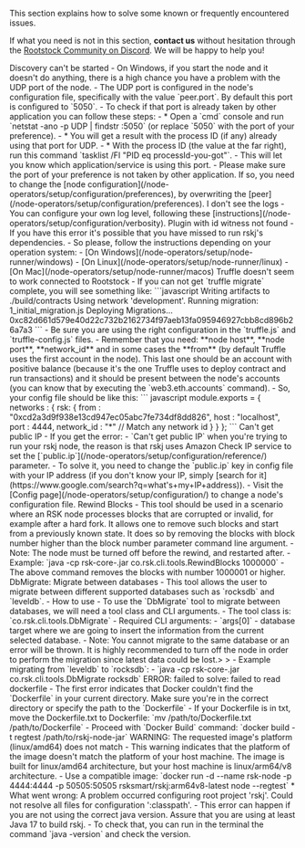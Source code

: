 This section explains how to solve some known or frequently encountered issues.

If what you need is not in this section, **contact us** without hesitation through the [Rootstock Community on Discord](https://rootstock.io/discord). We will be happy to help you!

<Accordion>
  <Accordion.Item eventKey="0">
    <Accordion.Header as="h3">Discovery can't be started</Accordion.Header>
    <Accordion.Body>
        - On Windows, if you start the node and it doesn't do anything, there is a high chance you have a problem with the UDP port of the node.
        - The UDP port is configured in the node's configuration file, specifically with the value `peer.port`. By default this port is configured to `5050`.
        - To check if that port is already taken by other application you can follow these steps:
        - * Open a `cmd` console and run `netstat -ano -p UDP | findstr :5050` (or replace `5050` with the port of your preference).
        - * You will get a result with the process ID (if any) already using that port for UDP.
        - * With the process ID (the value at the far right), run this command `tasklist /FI "PID eq processId-you-got"`.
        - This will let you know which application/service is using this port.
        - Please make sure the port of your preference is not taken by other application. If so, you need to change the [node configuration](/node-operators/setup/configuration/preferences), by overwriting the [peer](/node-operators/setup/configuration/preferences).
    </Accordion.Body>
  </Accordion.Item>
  <Accordion.Item eventKey="1">
    <Accordion.Header as="h3">I don't see the logs</Accordion.Header>
    <Accordion.Body>
       - You can configure your own log level, following these [instructions](/node-operators/setup/configuration/verbosity).
    </Accordion.Body>
  </Accordion.Item>
  <Accordion.Item eventKey="2">
    <Accordion.Header as="h3">Plugin with id witness not found</Accordion.Header>
    <Accordion.Body>
        - If you have this error it's possible that you have missed to run rskj's dependencies.
        - So please, follow the instructions depending on your operation system:
        - [On Windows](/node-operators/setup/node-runner/windows)
        - [On Linux](/node-operators/setup/node-runner/linux)
        - [On Mac](/node-operators/setup/node-runner/macos)
    </Accordion.Body>
  </Accordion.Item>
  <Accordion.Item eventKey="3">
    <Accordion.Header as="h3">Truffle doesn't seem to work connected to Rootstock</Accordion.Header>
    <Accordion.Body>
       - If you can not get `truffle migrate` complete, you will see something like:
        ```javascript
            Writing artifacts to ./build/contracts
            Using network 'development'.
            Running migration: 1_initial_migration.js
            Deploying Migrations...
            0xc82d661d579e40d22c732b2162734f97aeb13fa095946927cbb8cd896b26a7a3
        ```
        - Be sure you are using the right configuration in the `truffle.js` and `truffle-config.js` files.
        - Remember that you need: **node host**, **node port**, **network_id** and in some cases the **from** (by default Truffle uses the first account in the node). This last one should be an account with positive balance (because it's the one Truffle uses to deploy contract and run transactions) and it should be present between the node's accounts (you can know that by executing the `web3.eth.accounts` command).
        - So, your config file should be like this:
        ``` javascript
        module.exports = {
        networks : {
            rsk: {
                from : "0xcd2a3d9f938e13cd947ec05abc7fe734df8dd826",
                host : "localhost",
                port : 4444,
                network_id : "*" // Match any network id
                }
            }
        };
        ```
    </Accordion.Body>
  </Accordion.Item>
  <Accordion.Item eventKey="4">
    <Accordion.Header as="h3">Can't get public IP</Accordion.Header>
    <Accordion.Body>
        - If you get the error:
        - `Can't get public IP` when you're trying to run your rskj node, the reason is that rskj uses Amazon Check IP service to set the [`public.ip`](/node-operators/setup/configuration/reference/) parameter.
        - To solve it, you need to change the `public.ip` key in config file with your IP address (if you don't know your IP, simply [search for it](https://www.google.com/search?q=what's+my+IP+address)).
        - Visit the [Config page](/node-operators/setup/configuration/) to change a node's configuration file.
    </Accordion.Body>
  </Accordion.Item>
  <Accordion.Item eventKey="5">
    <Accordion.Header as="h3">Rewind Blocks</Accordion.Header>
    <Accordion.Body>
        - This tool should be used in a scenario where an RSK node processes blocks that are corrupted or invalid, for example after a hard fork. It allows one to remove such blocks and start from a previously known state. It does so by removing the blocks with block number higher than the block number parameter command line argument.
        - Note: The node must be turned off before the rewind, and restarted after.
        - Example:
        `java -cp rsk-core-<VERSION>.jar co.rsk.cli.tools.RewindBlocks 1000000`
        - The above command removes the blocks with number 1000001 or higher.
    </Accordion.Body>
  </Accordion.Item>
  <Accordion.Item eventKey="6">
    <Accordion.Header as="h3">DbMigrate: Migrate between databases</Accordion.Header>
    <Accordion.Body>
       - This tool allows the user to migrate between different supported databases such as `rocksdb` and `leveldb`. 
        - How to use
           - To use the `DbMigrate` tool to migrate between databases, we will need a tool class and CLI arguments.
        - The tool class is: `co.rsk.cli.tools.DbMigrate`
        - Required CLI arguments:
            - `args[0]` - database target where we are going to insert the information from the current selected database.
            - Note: You cannot migrate to the same database or an error will be thrown. It is highly recommended to turn off the node in order to perform the migration since latest data could be lost.> > - Example migrating from `leveldb` to `rocksdb`:
            - `java -cp rsk-core-<VERSION>.jar co.rsk.cli.tools.DbMigrate rocksdb`
    </Accordion.Body>
  </Accordion.Item>
  <Accordion.Item eventKey="7">
    <Accordion.Header as="h3"> ERROR: failed to solve: failed to read dockerfile</Accordion.Header>
    <Accordion.Body>
        - The first error indicates that Docker couldn't find the `Dockerfile` in your current directory. Make sure you're in the correct directory or specify the path to the `Dockerfile`
        - If your Dockerfile is in txt, move the Dockerfile.txt to Dockerfile: `mv /path/to/Dockerfile.txt /path/to/Dockerfile`
        - Proceed with `Docker Build` command: `docker build -t regtest /path/to/rskj-node-jar`
    </Accordion.Body>
  </Accordion.Item>
  <Accordion.Item eventKey="8">
    <Accordion.Header as="h3">WARNING: The requested image's platform (linux/amd64) does not match</Accordion.Header>
    <Accordion.Body>
       - This warning indicates that the platform of the image doesn't match the platform of your host machine. The image is built for linux/amd64 architecture, but your host machine is linux/arm64/v8 architecture.
        - Use a compatible image: `docker run -d --name rsk-node -p 4444:4444 -p 50505:50505 rsksmart/rskj:arm64v8-latest node --regtest`
    </Accordion.Body>
  </Accordion.Item>
  <Accordion.Item eventKey="9">
    <Accordion.Header as="h3">* What went wrong: A problem occurred configuring root project 'rskj'. Could not resolve all files for configuration ':classpath'.</Accordion.Header>
    <Accordion.Body>
       - This error can happen if you are not using the correct java version. Assure that you are using at least Java 17 to build rskj.
       - To check that, you can run in the terminal the command `java -version` and check the version.
    </Accordion.Body>
  </Accordion.Item>
</Accordion>



